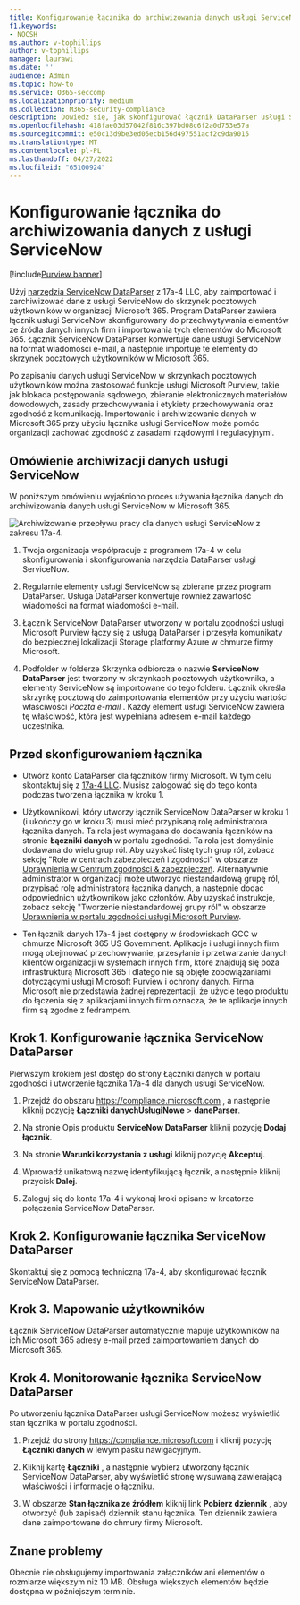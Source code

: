 ```yaml
---
title: Konfigurowanie łącznika do archiwizowania danych usługi ServiceNow 17a-4 DataParser w Microsoft 365
f1.keywords:
- NOCSH
ms.author: v-tophillips
author: v-tophillips
manager: laurawi
ms.date: ''
audience: Admin
ms.topic: how-to
ms.service: O365-seccomp
ms.localizationpriority: medium
ms.collection: M365-security-compliance
description: Dowiedz się, jak skonfigurować łącznik DataParser usługi ServiceNow w wersji 17a-4 i użyć go do importowania i archiwizowania danych usługi ServiceNow w Microsoft 365.
ms.openlocfilehash: 418fae03d57042f816c397bd08c6f2a0d753e57a
ms.sourcegitcommit: e50c13d9be3ed05ecb156d497551acf2c9da9015
ms.translationtype: MT
ms.contentlocale: pl-PL
ms.lasthandoff: 04/27/2022
ms.locfileid: "65100924"
---
```

# <a name="set-up-a-connector-to-archive-data-from-servicenow"></a>Konfigurowanie łącznika do archiwizowania danych z usługi ServiceNow

[!include[Purview banner](../includes/purview-rebrand-banner.md)]

Użyj [narzędzia ServiceNow DataParser](https://www.17a-4.com/dataparser/) z 17a-4 LLC, aby zaimportować i zarchiwizować dane z usługi ServiceNow do skrzynek pocztowych użytkowników w organizacji Microsoft 365. Program DataParser zawiera łącznik usługi ServiceNow skonfigurowany do przechwytywania elementów ze źródła danych innych firm i importowania tych elementów do Microsoft 365. Łącznik ServiceNow DataParser konwertuje dane usługi ServiceNow na format wiadomości e-mail, a następnie importuje te elementy do skrzynek pocztowych użytkowników w Microsoft 365.

Po zapisaniu danych usługi ServiceNow w skrzynkach pocztowych użytkowników można zastosować funkcje usługi Microsoft Purview, takie jak blokada postępowania sądowego, zbieranie elektronicznych materiałów dowodowych, zasady przechowywania i etykiety przechowywania oraz zgodność z komunikacją. Importowanie i archiwizowanie danych w Microsoft 365 przy użyciu łącznika usługi ServiceNow może pomóc organizacji zachować zgodność z zasadami rządowymi i regulacyjnymi.

## <a name="overview-of-archiving-servicenow-data"></a>Omówienie archiwizacji danych usługi ServiceNow

W poniższym omówieniu wyjaśniono proces używania łącznika danych do archiwizowania danych usługi ServiceNow w Microsoft 365.

![Archiwizowanie przepływu pracy dla danych usługi ServiceNow z zakresu 17a-4.](../media/ServiceNowDataParserConnectorWorkflow.png)

1. Twoja organizacja współpracuje z programem 17a-4 w celu skonfigurowania i skonfigurowania narzędzia DataParser usługi ServiceNow.

2. Regularnie elementy usługi ServiceNow są zbierane przez program DataParser. Usługa DataParser konwertuje również zawartość wiadomości na format wiadomości e-mail.

3. Łącznik ServiceNow DataParser utworzony w portalu zgodności usługi Microsoft Purview łączy się z usługą DataParser i przesyła komunikaty do bezpiecznej lokalizacji Storage platformy Azure w chmurze firmy Microsoft.

4. Podfolder w folderze Skrzynka odbiorcza o nazwie **ServiceNow DataParser** jest tworzony w skrzynkach pocztowych użytkownika, a elementy ServiceNow są importowane do tego folderu. Łącznik określa skrzynkę pocztową do zaimportowania elementów przy użyciu wartości właściwości *Poczta e-mail* . Każdy element usługi ServiceNow zawiera tę właściwość, która jest wypełniana adresem e-mail każdego uczestnika.

## <a name="before-you-set-up-a-connector"></a>Przed skonfigurowaniem łącznika

- Utwórz konto DataParser dla łączników firmy Microsoft. W tym celu skontaktuj się z [17a-4 LLC](https://www.17a-4.com/contact/). Musisz zalogować się do tego konta podczas tworzenia łącznika w kroku 1.

- Użytkownikowi, który utworzy łącznik ServiceNow DataParser w kroku 1 (i ukończy go w kroku 3) musi mieć przypisaną rolę administratora łącznika danych. Ta rola jest wymagana do dodawania łączników na stronie **Łączniki danych** w portalu zgodności. Ta rola jest domyślnie dodawana do wielu grup ról. Aby uzyskać listę tych grup ról, zobacz sekcję "Role w centrach zabezpieczeń i zgodności" w obszarze [Uprawnienia w Centrum zgodności & zabezpieczeń](../security/office-365-security/permissions-in-the-security-and-compliance-center.md#roles-in-the-security--compliance-center). Alternatywnie administrator w organizacji może utworzyć niestandardową grupę ról, przypisać rolę administratora łącznika danych, a następnie dodać odpowiednich użytkowników jako członków. Aby uzyskać instrukcje, zobacz sekcję "Tworzenie niestandardowej grupy ról" w obszarze [Uprawnienia w portalu zgodności usługi Microsoft Purview](microsoft-365-compliance-center-permissions.md#create-a-custom-role-group).

- Ten łącznik danych 17a-4 jest dostępny w środowiskach GCC w chmurze Microsoft 365 US Government. Aplikacje i usługi innych firm mogą obejmować przechowywanie, przesyłanie i przetwarzanie danych klientów organizacji w systemach innych firm, które znajdują się poza infrastrukturą Microsoft 365 i dlatego nie są objęte zobowiązaniami dotyczącymi usługi Microsoft Purview i ochrony danych. Firma Microsoft nie przedstawia żadnej reprezentacji, że użycie tego produktu do łączenia się z aplikacjami innych firm oznacza, że te aplikacje innych firm są zgodne z fedrampem.

## <a name="step-1-set-up-a-servicenow-dataparser-connector"></a>Krok 1. Konfigurowanie łącznika ServiceNow DataParser

Pierwszym krokiem jest dostęp do strony Łączniki danych w portalu zgodności i utworzenie łącznika 17a-4 dla danych usługi ServiceNow.

1. Przejdź do obszaru <https://compliance.microsoft.com> , a następnie kliknij pozycję **Łączniki danychUsługiNowe** >  **daneParser**.

2. Na stronie Opis produktu **ServiceNow DataParser** kliknij pozycję **Dodaj łącznik**.

3. Na stronie **Warunki korzystania z usługi** kliknij pozycję **Akceptuj**.

4. Wprowadź unikatową nazwę identyfikującą łącznik, a następnie kliknij przycisk **Dalej**.

5. Zaloguj się do konta 17a-4 i wykonaj kroki opisane w kreatorze połączenia ServiceNow DataParser.

## <a name="step-2-configure-the-servicenow-dataparser-connector"></a>Krok 2. Konfigurowanie łącznika ServiceNow DataParser

Skontaktuj się z pomocą techniczną 17a-4, aby skonfigurować łącznik ServiceNow DataParser.

## <a name="step-3-map-users"></a>Krok 3. Mapowanie użytkowników

Łącznik ServiceNow DataParser automatycznie mapuje użytkowników na ich Microsoft 365 adresy e-mail przed zaimportowaniem danych do Microsoft 365.

## <a name="step-4-monitor-the-servicenow-dataparser-connector"></a>Krok 4. Monitorowanie łącznika ServiceNow DataParser

Po utworzeniu łącznika DataParser usługi ServiceNow możesz wyświetlić stan łącznika w portalu zgodności.

1. Przejdź do strony <https://compliance.microsoft.com> i kliknij pozycję **Łączniki danych** w lewym pasku nawigacyjnym.

2. Kliknij kartę **Łączniki** , a następnie wybierz utworzony łącznik ServiceNow DataParser, aby wyświetlić stronę wysuwaną zawierającą właściwości i informacje o łączniku.

3. W obszarze **Stan łącznika ze źródłem** kliknij link **Pobierz dziennik** , aby otworzyć (lub zapisać) dziennik stanu łącznika. Ten dziennik zawiera dane zaimportowane do chmury firmy Microsoft.

## <a name="known-issues"></a>Znane problemy

Obecnie nie obsługujemy importowania załączników ani elementów o rozmiarze większym niż 10 MB. Obsługa większych elementów będzie dostępna w późniejszym terminie.
